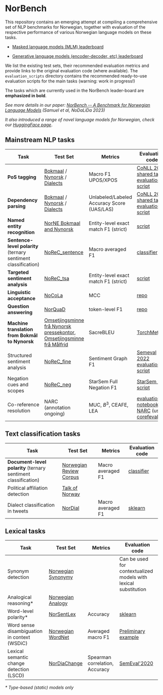 # NorBench
This repository contains an emerging attempt at compiling a comprehensive set 
of NLP benchmarks for Norwegian, together with evaluation of the respective performance of various Norwegian language models on these tasks. 

- [Masked language models (MLM) leaderboard](leaderboard.md)

- [Generative language models (encoder-decoder, etc) leaderboard](t5_leaderboard.md)

We list the existing test sets, their recommended evaluation metrics
and provide links to the original evaluation code (where available).
The `evaluation_scripts` directory contains the recommended ready-to-use evaluation scripts for the main tasks
(warning: work in progress!)

The tasks which are currently used in the NorBench leader-board are **emphasized in bold**.

*See more details in our paper:*
*[NorBench -- A Benchmark for Norwegian Language Models](https://openreview.net/forum?id=WgxNONkAbz) (Samuel et al, NoDaLiDa 2023)*

*It also introduced a range of novel language models for Norwegian, check our [HuggingFace page](https://huggingface.co/ltg)*.

## Mainstream NLP tasks

| Task                                                           | Test Set                                                                                                                                                                                                                           | Metrics                                    | Evaluation code                                                                                                                                                                                                                    |
|----------------------------------------------------------------|------------------------------------------------------------------------------------------------------------------------------------------------------------------------------------------------------------------------------------|--------------------------------------------|------------------------------------------------------------------------------------------------------------------------------------------------------------------------------------------------------------------------------------|
| **PoS tagging**                                                | [Bokmaal](https://github.com/UniversalDependencies/UD_Norwegian-Bokmaal) / [Nynorsk](https://github.com/UniversalDependencies/UD_Norwegian-Nynorsk) / [Dialects](https://github.com/UniversalDependencies/UD_Norwegian-NynorskLIA) | Macro F1 UPOS/XPOS                         | [CoNLL 2018 shared task evaluation script](https://universaldependencies.org/conll18/conll18_ud_eval.py)                                                                                                                           |
| **Dependency parsing**                                         | [Bokmaal](https://github.com/UniversalDependencies/UD_Norwegian-Bokmaal) / [Nynorsk](https://github.com/UniversalDependencies/UD_Norwegian-Nynorsk) / [Dialects](https://github.com/UniversalDependencies/UD_Norwegian-NynorskLIA) | Unlabeled/Labeled Accuracy Score (UAS/LAS) | [CoNLL 2018 shared task evaluation script](https://universaldependencies.org/conll18/conll18_ud_eval.py)                                                                                                                           |
| **Named entity recognition**                                   | [NorNE Bokmaal and Nynorsk](https://github.com/ltgoslo/norne/)                                                                                       | Entity-level exact match F1 (strict)       |  [script](https://github.com/ltgoslo/norbench/blob/main/evaluation_scripts/tsa_finetuning.py)                                         |
| **Sentence-level polarity** (ternary sentiment classification) | [NoReC_sentence](https://github.com/ltgoslo/norbench/tree/main/sentiment_analysis/sentence)                                                                                                                                        | Macro averaged F1                          | [classifier](https://github.com/ltgoslo/norbench/blob/main/evaluation_scripts/sa_classification.py)                                                                                                                                |
| **Targeted sentiment analysis**                                | [NoReC_tsa](https://github.com/ltgoslo/norbench/tree/main/sentiment_analysis/tsa)                                                                                                                                                                                  | Entity-level exact match F1 (strict)       | [script](https://github.com/ltgoslo/norbench/blob/main/evaluation_scripts/tsa_finetuning.py)                                                                               |
| **Linguistic acceptance**                                      | [NoCoLa](https://github.com/ltgoslo/nocola/tree/main/datasets)                                                                                                                                                                     | MCC                                        | [repo](https://github.com/ltgoslo/nocola/tree/main/evaluation)                                                                                                                                                                     |
| **Question answering**                                         | [NorQuaD](https://github.com/ltgoslo/NorQuAD)                                                                                                                                                                                      | token-level F1                             | [repo](https://github.com/ltgoslo/NorQuAD/tree/main/evaluation)                                                                                                                                                                    |
| **Machine translation from Bokmål to Nynorsk**                 | [Omsetjingsminne frå Nynorsk pressekontor](https://www.nb.no/sprakbanken/ressurskatalog/oai-nb-no-sbr-47/), [Omsetjingsminne frå Målfrid](https://www.nb.no/sprakbanken/ressurskatalog/oai-nb-no-sbr-78/)                          | SacreBLEU                                  | [TorchMetrics](https://torchmetrics.readthedocs.io/en/stable/text/sacre_bleu_score)                                                                                                                                                |
| Structured sentiment analysis                                  | [NoReC_fine](https://github.com/ltgoslo/norec_fine)                                                                                                                                                                                | Sentiment Graph F1                         | [Semeval 2022 evaluation script](https://github.com/jerbarnes/semeval22_structured_sentiment/blob/master/evaluation/evaluate_single_dataset.py)                                                                                    |
| Negation cues and scopes                                       | [NoReC_neg](https://github.com/ltgoslo/norec_neg/)                                                                                                                                                                                 | StarSem Full Negation F1                   | [StarSem Perl script](https://github.com/ltgoslo/norec_neg/blob/main/modeling/evaluation/eval.cd-sco.pl)                                                                                                                           |
| Co-reference resolution                                        | NARC (annotation ongoing)                                                                                                                                                                                                          | MUC, $B^3$, CEAFE, LEA                     | [evaluation notebook NARC](https://github.com/ltgoslo/Norwegian-Coreference-Corpus/blob/f077b9de830d753b04688558c6f46157ab8fefd0/code/notebooks/evaluation.ipynb) (using [corefeval](https://github.com/tollefj/coreference-eval)) |


## Text classification tasks

| Task                                                           | Test Set                                                    | Metrics           | Evaluation code                                                                                     |
|----------------------------------------------------------------|-------------------------------------------------------------|-------------------|-----------------------------------------------------------------------------------------------------|
| **Document-level polarity** (ternary sentiment classification) | [Norwegian Review Corpus](https://github.com/ltgoslo/norbench/tree/main/sentiment_analysis/sentence) | Macro averaged F1 | [classifier](https://github.com/ltgoslo/norbench/blob/main/evaluation_scripts/sa_classification.py) |
| Political affiliation detection                                | [Talk of Norway](https://github.com/ltgoslo/talk-of-norway) |                   |                                                                                                     |
| Dialect classification in tweets                               | [NorDial](https://github.com/jerbarnes/norwegian_dialect)   | Macro averaged F1 | [sklearn](https://scikit-learn.org/stable/modules/generated/sklearn.metrics.f1_score.html)          |


## Lexical tasks

| Task                                         | Test Set                                                                                   | Metrics                        | Evaluation code                                                                                            |
|----------------------------------------------|--------------------------------------------------------------------------------------------|--------------------------------|------------------------------------------------------------------------------------------------------------|
| Synonym detection                            | [Norwegian Synonymy](https://github.com/ltgoslo/norwegian-synonyms)                        |                                | Can be used for contextualized models with lexical substitution                                            |
| Analogical reasoning*                        | [Norwegian Analogy](https://github.com/ltgoslo/norwegian-analogies)                        |                                |                                                                                                            |
| Word-level polarity*                         | [NorSentLex](https://github.com/ltgoslo/norsentlex)                                        | Accuracy                       | [sklearn](https://scikit-learn.org/stable/modules/generated/sklearn.metrics.accuracy_score.html)           |
| Word sense disambiguation in context (WSDiC) | [Norwegian WordNet](https://www.nb.no/sprakbanken/en/resource-catalogue/oai-nb-no-sbr-27/) | Averaged macro F1              | [Preliminary example](https://github.com/ltgoslo/simple_elmo/blob/master/simple_elmo/examples/wsd_eval.py) |
| Lexical semantic change detection (LSCD)     | [NorDiaChange](https://github.com/ltgoslo/nor_dia_change)                                  | Spearman correlation, Accuracy | [SemEval'2020](https://github.com/akutuzov/semeval2020/blob/master/code/eval.py)                           |


_* Type-based (static) models only_
